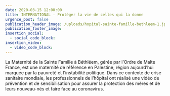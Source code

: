 ```yaml
---
date: 2020-03-15 12:00:00
title: INTERNATIONAL - Protéger la vie de celles qui la donne
urgence_post: false
publication_header_image: /uploads/hopital-sainte-famille-bethleem-1.jpg
publication_footer_image:
insertion_social:
  - social_code_block:
insertion_video:
  - video_code_block:
---
```


La Maternit&eacute; de la Sainte Famille &agrave; B&eacute;thl&eacute;em, g&eacute;r&eacute;e par l'Ordre de Malte France, est une maternit&eacute; de r&eacute;f&eacute;rence en Palestine, r&eacute;gion aujourd’hui marqu&eacute;e par la pauvret&eacute; et l’instabilit&eacute; politique. Dans ce contexte de crise sanitaire mondiale, les professionnels de l’h&ocirc;pital ont r&eacute;alis&eacute; une vid&eacute;o de pr&eacute;vention et de sensibilisation pour assurer la protection des m&egrave;res et de leurs nouveau-n&eacute;s et faire face au coronavirus.